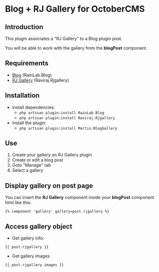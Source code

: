 # Blog + RJ Gallery for OctoberCMS

## Introduction
This plugin associates a "RJ Gallery" to a Blog plugin post.

You will be able to work with the gallery from the **blogPost** component.



## Requirements
- [Blog](https://octobercms.com/plugin/rainlab-blog) (RainLab.Blog)
- [RJ Gallery](https://octobercms.com/plugin/raviraj-rjgallery) (Raviraj.Rjgallery)



## Installation
* Install dependencies:
  * `php artisan plugin:install RainLab.Blog`
  * `php artisan plugin:install Raviraj.Rjgallery`
* Install the plugin:
  * `php artisan plugin:install Martin.BlogGallery`



## Use
1. Create your gallery on RJ Gallery plugin
2. Create or edit a blog post
3. Goto "Manage" tab
4. Select a gallery



## Display gallery on post page
You can insert the **RJ Gallery** component inside your **blogPost** component html like this:
```
{% component 'gallery' gallery=post.rjgallery %}
```



## Access gallery object

* Get gallery info:
```
{{ post.rjgallery }}
```

* Get gallery images
```
{{ post.rjgallery.images }}
```
